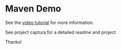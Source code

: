 Maven Demo
=========

See the [video tutorial](https://youtu.be/9MR-S3-rtbA) for more information.

See project captura for a detailed readme and project

Thanks!
